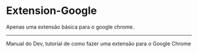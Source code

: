 # Extension-Google
Apenas uma extensão básica para o google chrome.

--------------------------------------------------------------------------------------------------------------

Manual do Dev, tutorial de como fazer uma extensão para o Google Chrome
